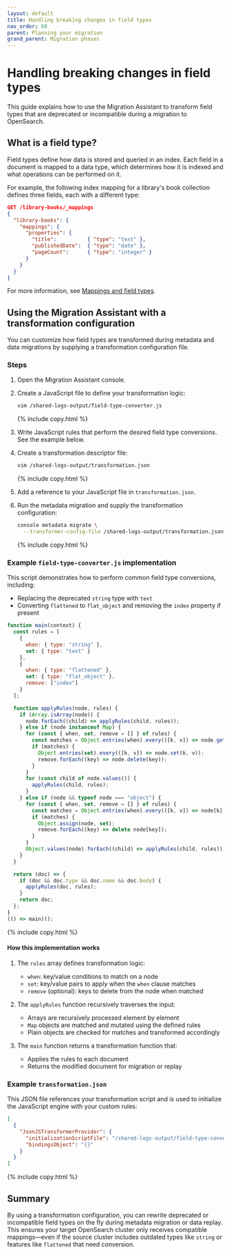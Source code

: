 ```yaml
---
layout: default
title: Handling breaking changes in field types
nav_order: 60
parent: Planning your migration
grand_parent: Migration phases
---
```


# Handling breaking changes in field types

This guide explains how to use the Migration Assistant to transform field types that are deprecated or incompatible during a migration to OpenSearch.

## What is a field type?

Field types define how data is stored and queried in an index. Each field in a document is mapped to a data type, which determines how it is indexed and what operations can be performed on it.

For example, the following index mapping for a library's book collection defines three fields, each with a different type:

```json
GET /library-books/_mappings
{
  "library-books": {
    "mappings": {
      "properties": {
        "title":          { "type": "text" },
        "publishedDate":  { "type": "date" },
        "pageCount":      { "type": "integer" }
      }
    }
  }
}
```

For more information, see [Mappings and field types]({{site.url}}{{site.baseurl}}/field-types/).

## Using the Migration Assistant with a transformation configuration

You can customize how field types are transformed during metadata and data migrations by supplying a transformation configuration file.

### Steps

1. Open the Migration Assistant console.
2. Create a JavaScript file to define your transformation logic:

   ```bash
   vim /shared-logs-output/field-type-converter.js
   ```
   {% include copy.html %}

3. Write JavaScript rules that perform the desired field type conversions. See the example below.
4. Create a transformation descriptor file:

   ```bash
   vim /shared-logs-output/transformation.json
   ```
   {% include copy.html %}

5. Add a reference to your JavaScript file in `transformation.json`.
6. Run the metadata migration and supply the transformation configuration:

   ```bash
   console metadata migrate \
     --transformer-config-file /shared-logs-output/transformation.json
   ```
   {% include copy.html %}

### Example `field-type-converter.js` implementation

This script demonstrates how to perform common field type conversions, including:

* Replacing the deprecated `string` type with `text`
* Converting `flattened` to `flat_object` and removing the `index` property if present

```javascript
function main(context) {
  const rules = [
    {
      when: { type: "string" },
      set: { type: "text" }
    },
    {
      when: { type: "flattened" },
      set: { type: "flat_object" },
      remove: ["index"]
    }
  ];

  function applyRules(node, rules) {
    if (Array.isArray(node)) {
      node.forEach((child) => applyRules(child, rules));
    } else if (node instanceof Map) {
      for (const { when, set, remove = [] } of rules) {
        const matches = Object.entries(when).every(([k, v]) => node.get(k) === v);
        if (matches) {
          Object.entries(set).every(([k, v]) => node.set(k, v));
          remove.forEach((key) => node.delete(key));
        }
      }
      for (const child of node.values()) {
        applyRules(child, rules);
      }
    } else if (node && typeof node === "object") {
      for (const { when, set, remove = [] } of rules) {
        const matches = Object.entries(when).every(([k, v]) => node[k] === v);
        if (matches) {
          Object.assign(node, set);
          remove.forEach((key) => delete node[key]);
        }
      }
      Object.values(node).forEach((child) => applyRules(child, rules));
    }
  }

  return (doc) => {
    if (doc && doc.type && doc.name && doc.body) {
      applyRules(doc, rules);
    }
    return doc;
  };
}
(() => main)();
```
{% include copy.html %}

#### How this implementation works

1. The `rules` array defines transformation logic:

   * `when`: key/value conditions to match on a node
   * `set`: key/value pairs to apply when the `when` clause matches
   * `remove` (optional): keys to delete from the node when matched

2. The `applyRules` function recursively traverses the input:

   * Arrays are recursively processed element by element
   * `Map` objects are matched and mutated using the defined rules
   * Plain objects are checked for matches and transformed accordingly

3. The `main` function returns a transformation function that:

   * Applies the rules to each document
   * Returns the modified document for migration or replay

### Example `transformation.json`

This JSON file references your transformation script and is used to initialize the JavaScript engine with your custom rules:

```json
[
  {
    "JsonJSTransformerProvider": {
      "initializationScriptFile": "/shared-logs-output/field-type-converter.js",
      "bindingsObject": "{}"
    }
  }
]
```
{% include copy.html %}

## Summary

By using a transformation configuration, you can rewrite deprecated or incompatible field types on the fly during metadata migration or data replay. This ensures your target OpenSearch cluster only receives compatible mappings—even if the source cluster includes outdated types like `string` or features like `flattened` that need conversion.
